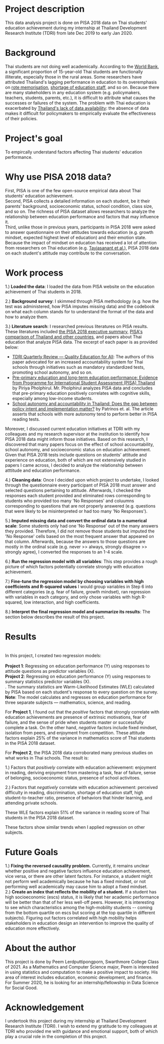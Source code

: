# Project description 

This data analysis project is done on PISA 2018 data on Thai students' education achievement during my internship at Thailand Development Research Institute (TDRI) from late Dec 2019 to early Jan 2020.

# Background

Thai students are not doing well academically. According to the [World Bank](https://www.worldbank.org/en/country/thailand/publication/wanted---a-quality-education-for-all-in-thailand), a significant proportion of 15-year-old Thai students are functionally illiterate, especially those in the rural areas. Some researchers  have attributed Thailand's lagging performance in education to its overemphasis on [rote memorisation](https://oxfordbusinessgroup.com/overview/learning-curve-despite-premium-placed-learning-sector-has-struggled-show-positive-results-0), [shortage of education staff](http://uis.unesco.org/sites/default/files/documents/secondary-teachers-in-thailand-secondary-teacher-policy-research-in-asia-2011-en.pdf), and so on. Because there are many stakeholders in any education system (e.g. policymakers, teachers, students, parents, etc.), it is difficult to attribute what causes the successes or failures of the system. The problem with Thai education is exacerbated by [Thailand's lack of data availability](https://www.bangkokpost.com/opinion/opinion/1219025/open-data-policy-the-key-to-success): the absence of data makes it difficult for policymakers to empirically evaluate the effectiveness of their policies. 

# Project's goal 
To empircally understand factors affecting Thai students' education performance. 

# Why use PISA 2018 data? 

First, PISA is one of the few open-source empirical data about Thai students' education achievement.  <br />
Second, PISA collects a detailed information on each student, be it their parents' background, socioeconomic status, school condition, class size, and so on. The richness of PISA dataset allows researchers to analyze the relationship between education performance and factors that may influence it.  <br />
Third, unlike those in previous years, participants in PISA 2018 were asked to answer questionnaire on their attitudes towards education (e.g. growth mindset, expected highest level of education) and their emotion state. Because the impact of mindset on education has received a lot of attention from researchers on Thai education (e.g. [Tayjasanant et al.](https://www.researchgate.net/publication/311605841_Thai_EFL_teachers_and_learners'_beliefs_and_readiness_for_autonomous_learning)), PISA 2018 data on each student's attitude may contribute to the conversation. 

# Work process

1.) **Loaded the data**: I loaded the data from PISA website on the education achievement of Thai students in 2018. <br /> 

2.) **Background survey**: I skimmed through PISA methodology (e.g. how the test was administered, how PISA imputes missing data) and the codebook on what each column stands for to understand the format of the data and how to analyze them. 

3.) **Literature search**: I researched previous literatures on PISA results. These literatures included [the PISA 2018 executive summary](https://www.oecd.org/pisa/PISA%202018%20Insights%20and%20Interpretations%20FINAL%20PDF.pdf), [PISA's comparison of Thailand and other countries](http://www.compareyourcountry.org/pisa/country/THA), and papers about Thai education that analyze PISA data. The excerpt of each paper is as provided below: 

- [TDRI Quarterly Review — Quality Education for All](https://tdri.or.th/wp-content/uploads/2012/09/t5j2012.pdf): The authors of this paper advocated for an increased accountability system for Thai schools through initiatives such as mandatory standardized tests, promoting school autonomy, and so on. 
- [Pre-primary education and long-term education performance: Evidence from Programme for International Student Assessment (PISA) Thailand](https://journals.sagepub.com/doi/abs/10.1177/1476718X15616834?journalCode=ecra) by Piriya Pholphirul. Mr. Pholphirul analyzes PISA data and concludes that pre-primary education positively correlates with cognitive skills, especially among low-income students.
- [School autonomy and accountability in Thailand: Does the gap between policy intent and implementation matter?](https://link.springer.com/article/10.1007/s11125-015-9368-8) by Patrinos et. al. The article asserts that schools with more autonomy tend to perform better in PISA reading tests. 

Moreover, I discussed current education initiatives at TDRI with my colleagues and my research supervisor at the institution to identify how PISA 2018 data might inform those initiatives. Based on this research, I discovered that many papers focus on the effect of school accountability, school autonomy, and socioeconomic status on education achievement. Given that PISA 2018 tests include questions on students' attitude and experience on education, both of which are not extensively studied in papers I came across, I decided to analyze the relationship between atttitude and education performance. 

4.) **Cleaning data**: Once I decided upon which project to undertake, I looked through the questionnaire every participant of PISA 2018 must answer and selected questions pertaining to attitude. Afterwards, I checked the responses each student provided and eliminated rows corresponding to students who provided too many 'No Responses' and coluumns corresponding to questions that are not properly answered (e.g. questions that were likely to be misinterpreted or had too many 'No Responses'). 

5.) **Imputed missing data and convert the ordinal data to a numerical scale**: Some students only had one 'No Response' out of the many answers they provided. Therefore, I did not remove those students but imputed the 'No Response' cells based on the most frequent answer that appeared on that column. Afterwards, because the answers to those questions are mostly in the ordinal scale (e.g. never >> always, strongly disagree >> strongly agree), I converted the responses to an 1-4 scale. 

6.) **Run the regression model with all variables**: This step provides a rough picture of which factors potentially correlate strongly with education achievement. 

7.) **Fine-tune the regression model by choosing variables with high coefficients and R-squared values** I would group variables in Step 6 into different categories (e.g. fear of failure, growth mindset), ran regression with variables in each category, and only chose variables with high R-squared, low interaction, and high coefficients. 

8.) **Interpret the final regression model and summarize its results**: The section below describes the result of this project.

# Results
<br /> In this project, I created two regression models: <br />  <br />
**Project 1**: Regressing on education performance (Y) using responses to attitude questions as predictor variables (X). 
<br />
**Project 2**: Regressing on education performance (Y) using responses to summary statistics predictor variables (X). 
<br />. The summary statistics are Warm-Likelihood Estimates (WLE) calculated by PISA based on each student's response to every question on the survey. 
**Note**: The model calculates and regresses on education performance for three separate subjects — mathematics, science, and reading. 


For **Project 1**, I found out that the *positive* factors that strongly correlate with education achievements are presence of extrinsic motivations, fear of failure, and the sense of pride when students master or successfully complete a task. On the other hand, *negative* factors include fixed mindset, isolation from peers, and enjoyment from competition. These attitude factors explain 25% of the variance in mathematics score of Thai students in the PISA 2018 dataset. 

For **Project 2**, the PISA 2018 data corroborated many previous studies on what works in Thai schools. The result is: <br />

1.) Factors that *positively* correlate with education achievement: enjoyment in reading, deriving enjoyment from mastering a task, fear of failure, sense of belonging, socioeconomic status, presence of school activitoes.
<br />

2.) Factors that *negatively* correlate with education achievement: perceived difficulty in reading, discrimination, shortage of education staff, high student-to-teacher ratio, presence of behaviors that hinder learning, and attending private schools. 

These WLE factors explain 51% of the variance in reading score of Thai students in the PISA 2018 dataset.

These factors show similar trends when I applied regression on other subjects. 

# Future Goals 

1.) **Fixing the reversed causality problem.** Currently, it remains unclear whether positive and negative factors influence education achievement, vice versa, or there are other latent factors. For instance, a student might not perform well academically because he has a fixed mindset, or not performing well academically may cause him to adopt a fixed mindset.    <br />
2.) **Create an index that reflects the mobility of a student.** If a student has high socioeconomic (escs) status, it is likely that her academic performance will be better than that of her less well-off peers. However, it is interesting to see which characteristics among the high-mobility students -- coming from the bottom quartile on escs but scoring at the top quartile in different subjects). Figuring out factors correlated with high mobility helps stakeholders in education design an intervention to improve the quality of education more effectively.  

# About the author
This project is done by Peem Lerdputtipongporn, Swarthmore College Class of 2021. As a Mathematics and Computer Science major, Peem is interested in using statistics and computation to make a positive impact to society. His area of interest includes education, economic development, and finance. For Summer 2020, he is looking for an internship/fellowship in Data Science for Social Good. 

# Acknowledgement
I undertook this project during my internship at Thailand Development Research Institute (TDRI). I wish to extend my gratitude to my colleagues at TDRI who provided me with guidance and emotional support, both of which play a crucial role in the completion of this project. 
